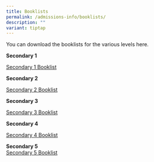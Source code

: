 ```yaml
---
title: Booklists
permalink: /admissions-info/booklists/
description: ""
variant: tiptap
---
```

<p>You can download the booklists for the various levels here.</p>
<p><strong>Secondary 1 </strong>
<br>
</p>
<p><a href="/files/Queensway_Sec_2025_Sec_1.pdf" rel="noopener nofollow" target="_blank">Secondary 1 Booklist</a>
</p>
<p><strong>Secondary 2</strong>
<br>
</p>
<p><a href="https://drive.google.com/file/d/1eSfngzxHcnfUmV6o4jKp7e2gjKq2BDsU/view?usp=drive_link" rel="noopener noreferrer nofollow" target="_blank">Secondary 2 Booklist</a>
</p>
<p><strong>Secondary 3</strong>
<br>
</p>
<p><a href="https://drive.google.com/file/d/14h-o1PajggrJhPVUaCLFVBMnbzxQkhaT/view?usp=drive_link" rel="noopener noreferrer nofollow" target="_blank">Secondary 3 Booklist</a>
</p>
<p><strong>Secondary 4</strong>
<br>
</p>
<p><a href="https://drive.google.com/file/d/1tpQV4albL9OXdel2D7OhRvvUy09PviQs/view?usp=drive_link" rel="noopener noreferrer nofollow" target="_blank">Secondary 4 Booklist</a>
</p>
<p><strong>Secondary 5</strong>
<br><a href="/files/Sec_5_Queensway_Booklist.pdf" rel="noopener nofollow" target="_blank">Secondary 5 Booklist</a>
</p>